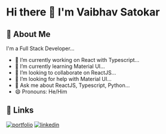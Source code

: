 # Hi there 👋 I'm Vaibhav Satokar 

## 🚀 About Me
I'm a Full Stack Developer...

- 🔭 I’m currently working on React with Typescript...
- 🌱 I’m currently learning Material UI...
- 👯 I’m looking to collaborate on ReactJS...
- 🤔 I’m looking for help with Material UI...
- 💬 Ask me about ReactJS, Typescript, Python...
- 😄 Pronouns: He/Him

## 🔗 Links
[![portfolio](https://img.shields.io/badge/my_portfolio-000?style=for-the-badge&logo=ko-fi&logoColor=white)](https://github.com/vishwakarma-dev/vishwakarma-dev)
[![linkedin](https://img.shields.io/badge/linkedin-0A66C2?style=for-the-badge&logo=linkedin&logoColor=white)](https://www.linkedin.com/in/vaibhav-satokar/)



